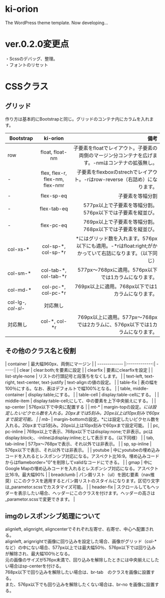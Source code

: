 # ki-orion
The WordPress theme template.
Now developing...

# ver.0.2.0変更点
・Scssのデバッグ、整理。  
・フォントのリセット

# CSSクラス
## グリッド
作り方は基本的にBootstrapと同じ。グリッドのコンテナ内にカラムを入れます。  

| Bootstrap | ki-orion | 備考 |
| ------------- |:-------------:| -----:|
| row | float, float-nm | 子要素をfloatでレイアウト。子要素の両側のマージン分コンテナを広げます。-nmはコンテナの拡張無し。 |
| - | flex, flex-r, flex-nm, flex-nmr | 子要素をflexboxのstrechでレイアウト。-rはrow-reverse（右詰め）になります。 |
| - | flex-sp-eq | 子要素を等幅分割 |
| - | flex-tab-eq | 577px以上で子要素を等幅分割。576px以下では子要素を縦並び。 |
| - | flex-pc-eq | 769px以上で子要素を等幅分割。768px以下では子要素を縦並び。 |
| col-xs-* | col-sp-*, col-sp-*r | *にはグリッド数を入れます。576px以下にも適用。-*rはfloat:right;がかかっていて右詰になります。（以下同じ） |
| col-sm-* | col-tab-*, col-tab-*r | 577px～768pxに適用。576px以下では1カラムになります。 |
| col-md-* | col-pc-*, col-pc-*r | 769px以上に適用。768px以下では1カラムになります。 |
| col-lg-*, col-sl-* | 対応無し |
| 対応無し | col-*, col-*r | 769px以上に適用。577px～768pxでは2カラムに、576px以下では1カラムになります。 |

## その他のクラス名と役割
| container | 最大幅960px、両側にマージン |
| ------------- |:-------------:| -----:|
| clear | clear:both;を要素に設定 |
| clearfix | 要素にclearfixを設定 |
| list-style-none | リストの行頭記号と段落ちをなくします。 |
| text-left, text-right, text-center, text-justify | text-align:の値の設定。 |
| table-fix | 表の幅を100％にする。なお、表はデフォルトで幅100%となる。 |
| table, middle-container | display:table;にする。 |
| table-cell | display:table-cellにする。 |
| middle-item | display:table-cell;にして、中の要素を上下中央揃えにする。 |
| sp-center | 576px以下で中央に配置する |
| mt-* | margin-topの設定。*には設定したいピクセル数を入れる。20pxまでは5刻み。20px以上は10px刻みで60pxまで設定可能。 |
| mb-* | margin-bottomの設定。*には設定したいピクセル数を入れる。20pxまでは5刻み。20px以上は10px刻みで60pxまで設定可能。 |
| pc, pc-inline | 769px以上で表示、768px以下ではdisplay:none;で非表示。pcはdisplay:block;、-inlineはdisplay:inline;として表示する。（以下同様） |
| tab, tab-inline | 577px～768pxで表示、それ以外では非表示。 |
| sp, sp-inline | 576px以下で表示、それ以外では非表示。 |
| youtube | 中にyoutubeの埋め込みコードを入れるとレスポンシブ対応になる。アスペクト比16:9。埋め込みコードからはflameborder="0"を削除してvalidなコードにできる。 |
| gmap | 中にGoogle Mapの埋め込みコードを入れるとレスポンシブ対応になる。アスペクト比16:9。最大幅90% |
| breadclumb | パン屑リスト（ul）を囲む要素（nav推奨）にこのクラスを適用するとパン屑リストのスタイルになります。区切り文字は_parametor.scssでカスタマイズ可能。 |
| header-fix | スクロールしてもヘッダーを表示したい場合、ヘッダーにこのクラスを付けます。ヘッダーの高さは_parametor.scssで変更できます。 |

## imgのレスポンシブ処理について
alignleft, alignright, aligncenterでそれぞれ左寄せ、右寄せ、中心へ配置される。  
alignleft, arignrightで画像に回り込みを設定した場合、画像がグリッド（col-*など）の中にない場合、577px以上では最大幅50％、576px以下では回り込みが解除され、最大幅100％となる。  
元の画像のサイズが576px未満で、回り込みを解除したときには中央揃えにしたい場合はsp-centerを付ける。  
768px以下で回り込みを解除したい場合は、br-tab　のクラスを画像に設置する。  
また、576px以下でも回り込みを解除したくない場合は、br-no を画像に設置する。  

